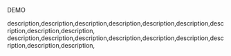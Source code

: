 DEMO

description,description,description,description,description,description,description,description,description,
description,description,description,description,description,description,description,description,description,
